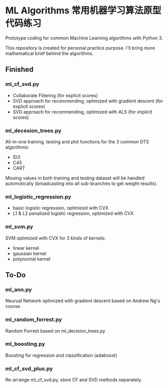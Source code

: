 # ML Algorithms 常用机器学习算法原型代码练习 

Prototype coding for common Machine Learning algorithms with Python 3. 

This repository is created for personal practice purpose. I'll bring more mathematical brief behind the algorithms.

## Finished
### ml_cf_svd.py 
- Collaborate Filtering (for explicit scores)
- SVD approach for recommending, optimized with gradient descent (for explicit scores)
- SVD approach for recommending, optimized with ALS (for implicit scores)

### ml_decesion_trees.py
All-in-one training, testing and plot functions for the 3 common DTS algorithms:
- ID3
- C45
- CART

Missing values in both training and testing dataset will be handled automotically (broadcasting into all sub-branches to get weight results).

### ml_logistic_regression.py
- basic logistic regression, optimized with CVX
- L1 & L2 penalized logistic regression, optimized with CVX

### ml_svm.py
SVM optimized with CVX for 3 kinds of kernels:
- linear kernel
- gaussian kernel
- polynomial kernel

## To-Do 
### ml_ann.py
Neurual Network optimized with gradient descent based on Andrew Ng's course.

### ml_random_forrest.py
Random Forrest based on ml_decision_trees.py

### ml_boosting.py
Boosting for regression and classification (adaboost)

### ml_cf_svd_plus.py
Re-arrange ml_cf_svd.py, store CF and SVD methods separately.

